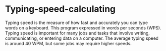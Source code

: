 # Typing-speed-calculating
Typing speed is the measure of how fast and accurately you can type words on a keyboard.
This program expressed in words per seconds (WPS).
Typing speed is important for many jobs and tasks that involve writing, communicating, or entering data on a computer. The average typing speed is around 40 WPM, but some jobs may require higher speeds.
